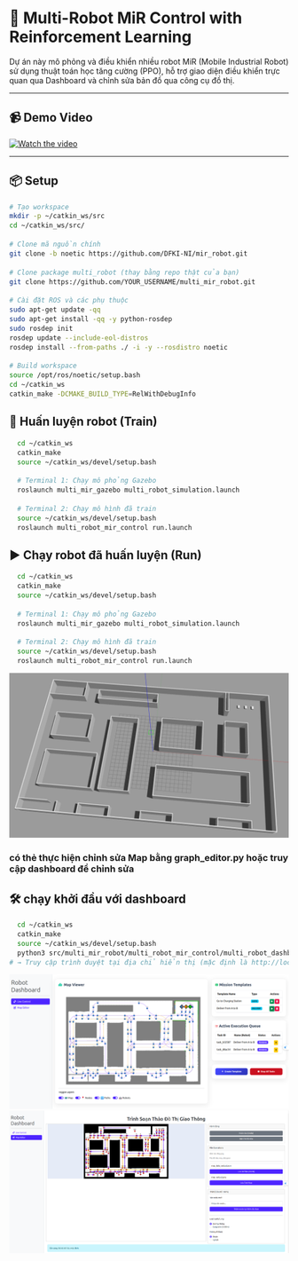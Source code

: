 # 🧠 Multi-Robot MiR Control with Reinforcement Learning

Dự án này mô phỏng và điều khiển nhiều robot MiR (Mobile Industrial Robot) sử dụng thuật toán học tăng cường (PPO), hỗ trợ giao diện điều khiển trực quan qua Dashboard và chỉnh sửa bản đồ qua công cụ đồ thị.

---

## 📹 Demo Video

[![Watch the video](https://img.youtube.com/vi/YOUTUBE_VIDEO_ID_HERE/0.jpg)](https://www.youtube.com/watch?v=YOUTUBE_VIDEO_ID_HERE)

---

## 📦 Setup

```bash
# Tạo workspace
mkdir -p ~/catkin_ws/src 
cd ~/catkin_ws/src/

# Clone mã nguồn chính
git clone -b noetic https://github.com/DFKI-NI/mir_robot.git

# Clone package multi_robot (thay bằng repo thật của bạn)
git clone https://github.com/YOUR_USERNAME/multi_mir_robot.git

# Cài đặt ROS và các phụ thuộc
sudo apt-get update -qq
sudo apt-get install -qq -y python-rosdep
sudo rosdep init
rosdep update --include-eol-distros
rosdep install --from-paths ./ -i -y --rosdistro noetic

# Build workspace
source /opt/ros/noetic/setup.bash
cd ~/catkin_ws
catkin_make -DCMAKE_BUILD_TYPE=RelWithDebugInfo
```
## 🧪 Huấn luyện robot (Train)
```bash
  cd ~/catkin_ws
  catkin_make
  source ~/catkin_ws/devel/setup.bash
  
  # Terminal 1: Chạy mô phỏng Gazebo
  roslaunch multi_mir_gazebo multi_robot_simulation.launch
  
  # Terminal 2: Chạy mô hình đã train
  source ~/catkin_ws/devel/setup.bash
  roslaunch multi_robot_mir_control run.launch

```
## ▶️ Chạy robot đã huấn luyện (Run)
```bash
  cd ~/catkin_ws
  catkin_make
  source ~/catkin_ws/devel/setup.bash
  
  # Terminal 1: Chạy mô phỏng Gazebo
  roslaunch multi_mir_gazebo multi_robot_simulation.launch
  
  # Terminal 2: Chạy mô hình đã train
  source ~/catkin_ws/devel/setup.bash
  roslaunch multi_robot_mir_control run.launch

```
![Map Example](image/gazebo.png)
### có thẻ thực hiện chỉnh sửa Map bằng graph_editor.py hoặc truy cập dashboard để chỉnh sửa

## 🛠 chạy khởi đầu với dashboard
```bash
  cd ~/catkin_ws
  catkin_make
  source ~/catkin_ws/devel/setup.bash
  python3 src/multi_mir_robot/multi_robot_mir_control/multi_robot_dashboard/app.py
# → Truy cập trình duyệt tại địa chỉ hiển thị (mặc định là http://localhost:8050) và thực hiện kết nối điều khiển 
```
![page control](image/page_control.png)
![page map editor](image/map_editor.png)



